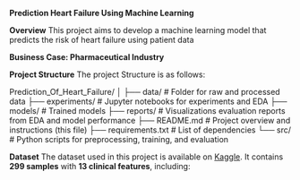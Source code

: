 **Prediction Heart Failure Using Machine Learning**

**Overview**
This project aims to develop a machine learning model that predicts the risk of heart failure using patient data



**Business Case: Pharmaceutical Industry**



**Project Structure**
The project Structure is as follows:

Prediction_Of_Heart_Failure/
│
├── data/              		# Folder for raw and processed data
├── experiments/          # Jupyter notebooks for experiments and EDA
├── models/             	# Trained models 
├── reports/            	# Visualizations  evaluation reports from EDA and model performance
├── README.md           	# Project overview and instructions (this file)
├── requirements.txt    	# List of dependencies
└── src/                	# Python scripts for preprocessing, training, and evaluation


**Dataset**
The dataset used in this project is available on [Kaggle](https://www.kaggle.com/datasets/fedesoriano/heart-failure-prediction). It contains **299 samples** with **13 clinical features**, including:
